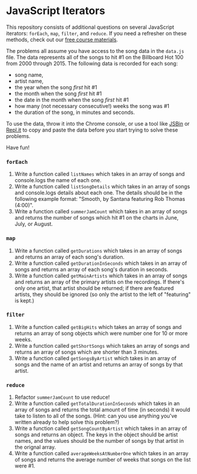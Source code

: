 # JavaScript Iterators

This repository consists of additional questions on several JavaScript iterators: `forEach`, `map`, `filter`, and `reduce`. If you need a refresher on these methods, check out our [free course materials](https://www.rithmschool.com/courses/intermediate-javascript-part-2).

The problems all assume you have access to the song data in the `data.js` file. The data represents all of the songs to hit #1 on the Billboard Hot 100 from 2000 through 2015. The following data is recorded for each song:

- song name,
- artist name,
- the year when the song _first_ hit #1
- the month when the song _first_ hit #1
- the date in the month when the song _first_ hit #1
- how many (not necessary consecutive!) weeks the song was #1
- the duration of the song, in minutes and seconds.

To use the data, throw it into the Chrome console, or use a tool like [JSBin](jsbin.com) or [Repl.it](repl.it) to copy and paste the data before you start trying to solve these problems.

Have fun!

### `forEach`

1. Write a function called `listNames` which takes in an array of songs and console.logs the name of each one.
2. Write a function called `listSongDetails` which takes in an array of songs and console.logs details about each one. The details should be in the following example format: "Smooth, by Santana featuring Rob Thomas (4:00)".
3. Write a function called `summerJamCount` which takes in an array of songs and returns the number of songs which hit #1 on the charts in June, July, or August.

### `map`

1. Write a function called `getDurations` which takes in an array of songs and returns an array of each song's duration.
2. Write a function called `getDurationInSeconds` which takes in an array of songs and returns an array of each song's duration in seconds.
3. Write a function called `getMainArtists` which takes in an array of songs and returns an array of the primary artists on the recordings. If there's only one artist, that artist should be returned; if there are featured artists, they should be ignored (so only the artist to the left of "featuring" is kept.)

### `filter`

1. Write a function called `getBigHits` which takes an array of songs and returns an array of song objects which were number one for 10 or more weeks.
2. Write a function called `getShortSongs` which takes an array of songs and returns an array of songs which are shorter than 3 minutes.
3. Write a function called `getSongsByArtist` which takes in an array of songs and the name of an artist and returns an array of songs by that artist.

### `reduce`

1. Refactor `summerJamCount` to use reduce!
2. Write a function called `getTotalDurationInSeconds` which takes in an array of songs and returns the total amount of time (in seconds) it would take to listen to all of the songs. (Hint: can you use anything you've written already to help solve this problem?)
3. Write a function called `getSongCountByArtist` which takes in an array of songs and returns an object. The keys in the object should be artist names, and the values should be the number of songs by that artist in the orignal array.
4. Write a function called `averageWeeksAtNumberOne` which takes in an array of songs and returns the average number of weeks that songs on the list were #1.
